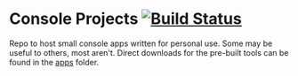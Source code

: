 Console Projects [![Build Status](https://travis-ci.org/jquintus/ConsoleProjects.svg)](https://travis-ci.org/jquintus/ConsoleProjects)
===============

Repo to host small console apps written for personal use.  Some may be useful to others, most aren't.  Direct downloads for the pre-built tools can be found in the [apps](apps) folder.


